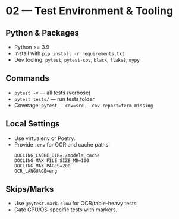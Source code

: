 # 02 — Test Environment & Tooling

## Python & Packages
- Python >= 3.9
- Install with `pip install -r requirements.txt`
- Dev tooling: `pytest`, `pytest-cov`, `black`, `flake8`, `mypy`

## Commands
- `pytest -v` — all tests (verbose)
- `pytest tests/` — run tests folder
- Coverage: `pytest --cov=src --cov-report=term-missing`

## Local Settings
- Use virtualenv or Poetry.
- Provide `.env` for OCR and cache paths:
  ```env
  DOCLING_CACHE_DIR=./models_cache
  DOCLING_MAX_FILE_SIZE_MB=100
  DOCLING_MAX_PAGES=200
  OCR_LANGUAGE=eng
  ```

## Skips/Marks
- Use `@pytest.mark.slow` for OCR/table-heavy tests.
- Gate GPU/OS-specific tests with markers.
